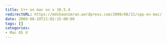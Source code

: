 ```yaml
---
title: C++ on mac os x 10.5.4
redirectURL: https://mdshaonimran.wordpress.com/2009/08/21/cpp-on-mac/
date: 2009-08-20T21:02:15-00:00
tags: []
categories:
- Mac OS X
---
```

